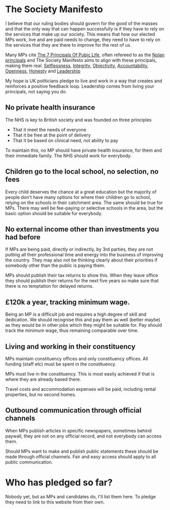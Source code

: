 # The Society Manifesto

I believe that our ruling bodies should govern for the good of the masses and that the only way that can happen successfully is if they have to rely on the services that make up our society. This means that how our elected MPs work, live and are paid needs to change, they need to have to rely on the services that they are there to improve for the rest of us.

Many MPs cite [The 7 Principals Of Pubic Life](https://www.gov.uk/government/publications/the-7-principles-of-public-life/the-7-principles-of-public-life--2), often refereed to as the [Nolan principals](https://en.wikipedia.org/wiki/Committee_on_Standards_in_Public_Life) and The Society Manifesto aims to align with these principals, making them real. [Selflessness](https://www.gov.uk/government/publications/the-7-principles-of-public-life/the-7-principles-of-public-life--2#selflessness), [Integrity](https://www.gov.uk/government/publications/the-7-principles-of-public-life/the-7-principles-of-public-life--2#integrity), [Objectivity](https://www.gov.uk/government/publications/the-7-principles-of-public-life/the-7-principles-of-public-life--2#objectivity), [Accountability](https://www.gov.uk/government/publications/the-7-principles-of-public-life/the-7-principles-of-public-life--2#accountability), [Openness](https://www.gov.uk/government/publications/the-7-principles-of-public-life/the-7-principles-of-public-life--2#openness), [Honesty](https://www.gov.uk/government/publications/the-7-principles-of-public-life/the-7-principles-of-public-life--2#honesty) and [Leadership](https://www.gov.uk/government/publications/the-7-principles-of-public-life/the-7-principles-of-public-life--2#leadership)

My hope is UK politicians pledge to live and work in a way that creates and reinforces a positive feedback loop.  Leadership comes from living your principals, not saying you do.


## No private health insurance

The NHS is key to British society and was founded on three principles 

* That it meet the needs of everyone
* That it be free at the point of delivery
* That it be based on clinical need, not ability to pay

To maintain this, no MP should have private health insurance, for them and their immediate family. The NHS should work for everybody.

## Children go to the local school, no selection, no fees

Every child deserves the chance at a great education but the majority of people don't have many options for where their children go to school, relying on the schools in their catchment area. The same should be true for MPs. There may well be fee-paying or selective schools in the area, but the basic option should be suitable for everybody.

## No external income other than investments you had before

If MPs are being paid, directly or indirectly, by 3rd parties, they are not putting all their professional time and energy into the business of improving the country. They may also not be thinking clearly about their priorities if somebody other than the public is paying them.

MPs should publish their tax returns to show this. When they leave office they should publish their returns for the next five years so make sure that there is no temptation for delayed returns.

## £120k a year, tracking minimum wage.

Being an MP is a difficult job and requires a high degree of skill and dedication. We should recognise this and pay them as well (better maybe) as they would be in other jobs which they might be suitable for. Pay should track the minimum wage, thus remaining comparable over time.

## Living and working in their constituency

MPs maintain constituency offices and only constituency offices. All funding (staff etc) must be spent in the constituency.

MPs must live in the constituency. This is most easily achieved if that is where they are already based there.

Travel costs and accommodation expenses will be paid, including rental properties, but no second homes.

## Outbound communication through official channels

When MPs publish articles in specific newspapers, sometimes behind paywall, they are not on any official record, and not everybody can access them.

Should MPs want to make and publish public statements these should be made through official channels.  Fair and easy access should apply to all public communication.

# Who has pledged so far?

Nobody yet, but as MPs and candidates do, I'll list them here.  To pledge they need to link to this website from their own.
